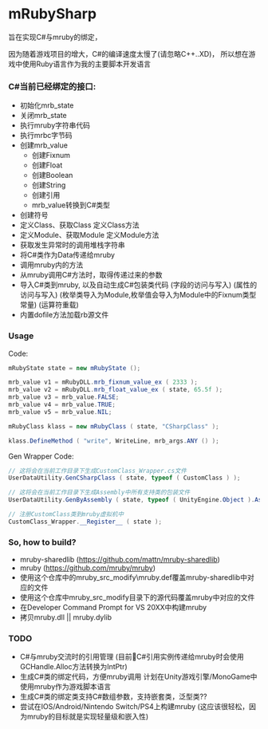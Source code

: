 # mRubySharp

旨在实现C#与mruby的绑定，

因为随着游戏项目的增大，C#的编译速度太慢了(请忽略C++..XD)，
所以想在游戏中使用Ruby语言作为我的主要脚本开发语言


### C#当前已经绑定的接口:
* 初始化mrb_state
* 关闭mrb_state
* 执行mruby字符串代码
* 执行mrbc字节码
* 创建mrb_value
	* 创建Fixnum
	* 创建Float
	* 创建Boolean
	* 创建String
	* 创建引用
	* mrb_value转换到C#类型
* 创建符号
* 定义Class、获取Class
	定义Class方法
* 定义Module、获取Module
	定义Module方法
* 获取发生异常时的调用堆栈字符串
* 将C#类作为Data传递给mruby
* 调用mruby内的方法
* 从mruby调用C#方法时，取得传递过来的参数
* 导入C#类到mruby, 以及自动生成C#包装类代码
	(字段的访问与写入)
	(属性的访问与写入)
	(枚举类导入为Module,枚举值会导入为Module中的Fixnum类型常量)
	(运算符重载)
* 内置dofile方法加载rb源文件

### Usage
Code:
```csharp
mRubyState state = new mRubyState ();

mrb_value v1 = mRubyDLL.mrb_fixnum_value_ex ( 2333 );
mrb_value v2 = mRubyDLL.mrb_float_value_ex ( state, 65.5f );
mrb_value v3 = mrb_value.FALSE;
mrb_value v4 = mrb_value.TRUE;
mrb_value v5 = mrb_value.NIL;

mRubyClass klass = new mRubyClass ( state, "CSharpClass" );

klass.DefineMethod ( "write", WriteLine, mrb_args.ANY () );
```

Gen Wrapper Code:
```csharp
// 这将会在当前工作目录下生成CustomClass_Wrapper.cs文件
UserDataUtility.GenCSharpClass ( state, typeof ( CustomClass ) );

// 这将会在当前工作目录下生成Assembly中所有支持类的包装文件
UserDataUtility.GenByAssembly ( state, typeof ( UnityEngine.Object ).Assembly );

// 注册CustomClass类到mruby虚拟机中
CustomClass_Wrapper.__Register__ ( state );
```

### So, how to build?
- mruby-sharedlib
(https://github.com/mattn/mruby-sharedlib)
- mruby
(https://github.com/mruby/mruby)
- 使用这个仓库中的mruby_src_modify\mruby.def覆盖mruby-sharedlib中对应的文件
- 使用这个仓库中mruby_src_modify目录下的源代码覆盖mruby中对应的文件
- 在Developer Command Prompt for VS 20XX中构建mruby
- 拷贝mruby.dll || mruby.dylib

### TODO
* C#与mruby交流时的引用管理
	(目前C#引用实例传递给mruby时会使用GCHandle.Alloc方法转换为IntPtr)
* 生成C#类的绑定代码，方便mruby调用
  计划在Unity游戏引擎/MonoGame中使用mruby作为游戏脚本语言
* 生成C#类的绑定类支持C#数组参数，支持嵌套类，泛型类??
* 尝试在IOS/Android/Nintendo Switch/PS4上构建mruby
  (这应该很轻松，因为mruby的目标就是实现轻量级和嵌入性)
